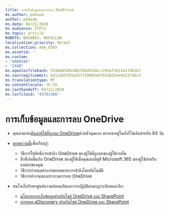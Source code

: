 ```yaml
---
title: การเก็บข้อมูลและการลบ OneDrive
ms.author: pebaum
author: pebaum
ms.date: 04/21/2020
ms.audience: ITPro
ms.topic: article
ROBOTS: NOINDEX, NOFOLLOW
localization_priority: Normal
ms.collection: Adm_O365
ms.assetid: ''
ms.custom:
- "9000596"
- "2440"
ms.openlocfilehash: 5fd6685d02d8178dd524dcc295af1021b17d61b7
ms.sourcegitcommit: 631cbb5f03e5371f0995e976536d24e9d13746c3
ms.translationtype: MT
ms.contentlocale: th-TH
ms.lasthandoff: 04/22/2020
ms.locfileid: "43761366"
---
```

# <a name="onedrive-retention-and-deletion"></a>การเก็บข้อมูลและการลบ OneDrive

- คุณสามารถ[คืนค่าผู้ใช้ที่ถูกลบ OneDrive](https://docs.microsoft.com/onedrive/restore-deleted-onedrive)ด้วยตัวคุณเอง พวกเขาอยู่ในถังรีไซเคิลสําหรับ 93 วัน 

- ดู[บทความนี้](https://docs.microsoft.com/onedrive/restore-deleted-onedrive)เพื่อเรียนรู้:
    - วิธีการให้สิทธิ์การเข้าถึง OneDrive ของผู้ใช้ที่ถูกลบของผู้ใช้รายอื่น
    - สิ่งที่เกิดขึ้นกับ OneDrive ของผู้ใช้เมื่อคุณลบบัญชี Microsoft 365 ของผู้ใช้สําหรับองค์กรของคุณ
    - วิธีการกําหนดค่าการมอบหมายการเข้าถึงโดยอัตโนมัติ
    - วิธีการทํางานของกระบวนการลบ OneDrive

- สนใจเก็บรักษาศูนย์ความปลอดภัยและการปฏิบัติตามกฎระเบียบและถือ:
    - [นโยบายการเก็บข้อมูลสําหรับไซต์ OneDrive และ SharePoint](https://docs.microsoft.com/office365/securitycompliance/retention-policies?redirectSourcePath=%252farticle%252f5e377752-700d-4870-9b6d-12bfc12d2423#content-in-onedrive-accounts-and-sharepoint-sites)
    - [การหยุด eDiscovery สําหรับไซต์ OneDrive และ SharePoint](https://docs.microsoft.com/office365/securitycompliance/ediscovery-cases#step-4-place-content-locations-on-hold)




